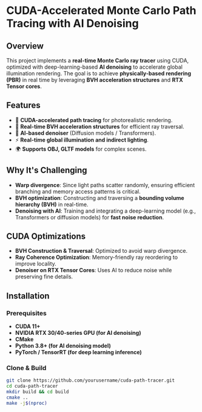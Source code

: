 # CUDA-Accelerated Monte Carlo Path Tracing with AI Denoising

## Overview
This project implements a **real-time Monte Carlo ray tracer** using CUDA, optimized with deep-learning-based **AI denoising** to accelerate global illumination rendering. The goal is to achieve **physically-based rendering (PBR)** in real time by leveraging **BVH acceleration structures** and **RTX Tensor cores**.

## Features
- 🚀 **CUDA-accelerated path tracing** for photorealistic rendering.
- 🎯 **Real-time BVH acceleration structures** for efficient ray traversal.
- 🤖 **AI-based denoiser** (Diffusion models / Transformers).
- ⚡ **Real-time global illumination and indirect lighting**.
- 🌍 **Supports OBJ, GLTF models** for complex scenes.

## Why It's Challenging
- **Warp divergence**: Since light paths scatter randomly, ensuring efficient branching and memory access patterns is critical.
- **BVH optimization**: Constructing and traversing a **bounding volume hierarchy (BVH)** in real-time.
- **Denoising with AI**: Training and integrating a deep-learning model (e.g., Transformers or diffusion models) for **fast noise reduction**.

## CUDA Optimizations
- **BVH Construction & Traversal**: Optimized to avoid warp divergence.
- **Ray Coherence Optimization**: Memory-friendly ray reordering to improve locality.
- **Denoiser on RTX Tensor Cores**: Uses AI to reduce noise while preserving fine details.

## Installation
### Prerequisites
- **CUDA 11+**  
- **NVIDIA RTX 30/40-series GPU (for AI denoising)**  
- **CMake**  
- **Python 3.8+ (for AI denoising model)**  
- **PyTorch / TensorRT (for deep learning inference)**  

### Clone & Build
```bash
git clone https://github.com/yourusername/cuda-path-tracer.git
cd cuda-path-tracer
mkdir build && cd build
cmake ..
make -j$(nproc)
